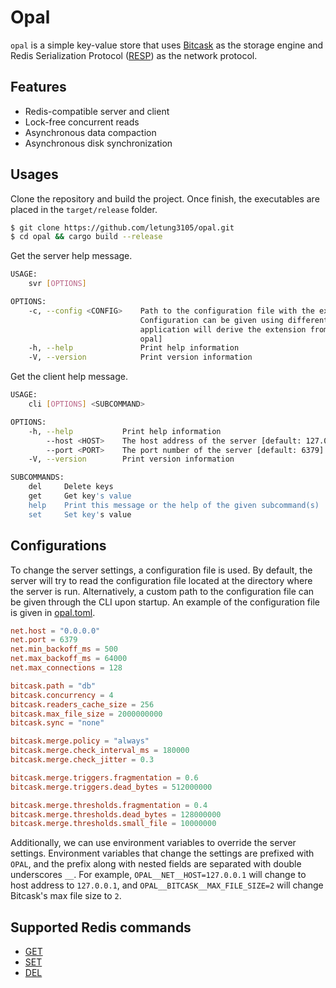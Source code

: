# Opal

`opal` is a simple key-value store that uses [Bitcask](https://riak.com/assets/bitcask-intro.pdf) as the storage engine and Redis Serialization Protocol ([RESP](https://redis.io/docs/reference/protocol-spec/)) as the network protocol.

## Features

+ Redis-compatible server and client
+ Lock-free concurrent reads
+ Asynchronous data compaction
+ Asynchronous disk synchronization

## Usages

Clone the repository and build the project. Once finish, the executables are placed in the `target/release` folder.

```bash
$ git clone https://github.com/letung3105/opal.git
$ cd opal && cargo build --release
```

Get the server help message.

```bash
USAGE:
    svr [OPTIONS]

OPTIONS:
    -c, --config <CONFIG>    Path to the configuration file with the extension omitted.
                             Configuration can be given using different file format and the
                             application will derive the extension from the file stem [default:
                             opal]
    -h, --help               Print help information
    -V, --version            Print version information
```

Get the client help message.

```bash
USAGE:
    cli [OPTIONS] <SUBCOMMAND>

OPTIONS:
    -h, --help           Print help information
        --host <HOST>    The host address of the server [default: 127.0.0.1]
        --port <PORT>    The port number of the server [default: 6379]
    -V, --version        Print version information

SUBCOMMANDS:
    del     Delete keys
    get     Get key's value
    help    Print this message or the help of the given subcommand(s)
    set     Set key's value
```

## Configurations

To change the server settings, a configuration file is used. By default, the server will try to read the configuration file located at the directory where the server is run. Alternatively, a custom path to the configuration file can be given through the CLI upon startup. An example of the configuration file is given in [opal.toml](opal.toml).

```toml
net.host = "0.0.0.0"
net.port = 6379
net.min_backoff_ms = 500
net.max_backoff_ms = 64000
net.max_connections = 128

bitcask.path = "db"
bitcask.concurrency = 4
bitcask.readers_cache_size = 256
bitcask.max_file_size = 2000000000
bitcask.sync = "none"

bitcask.merge.policy = "always"
bitcask.merge.check_interval_ms = 180000
bitcask.merge.check_jitter = 0.3

bitcask.merge.triggers.fragmentation = 0.6
bitcask.merge.triggers.dead_bytes = 512000000

bitcask.merge.thresholds.fragmentation = 0.4
bitcask.merge.thresholds.dead_bytes = 128000000
bitcask.merge.thresholds.small_file = 10000000
```

Additionally, we can use environment variables to override the server settings. Environment variables that change the settings are prefixed with `OPAL`, and the prefix along with nested fields are separated with double underscores `__`. For example, `OPAL__NET__HOST=127.0.0.1` will change to host address to `127.0.0.1`, and `OPAL__BITCASK__MAX_FILE_SIZE=2` will change Bitcask's max file size to `2`.

## Supported Redis commands

+ [GET](https://redis.io/commands/get/)
+ [SET](https://redis.io/commands/set/)
+ [DEL](https://redis.io/commands/del/)
